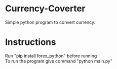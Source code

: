 # Currency-Coverter
Simple python program to convert currency.
# Instructions
Run "pip install forex_python" before running<br>
To run the program give command "python main.py"
